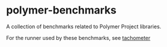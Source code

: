 # polymer-benchmarks

A collection of benchmarks related to Polymer Project libraries.

For the runner used by these benchmarks, see
[tachometer](https://github.com/PolymerLabs/tachometer/)
